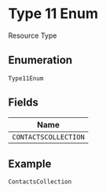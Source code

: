 
# Type 11 Enum

Resource Type

## Enumeration

`Type11Enum`

## Fields

| Name |
|  --- |
| `CONTACTSCOLLECTION` |

## Example

```
ContactsCollection
```

